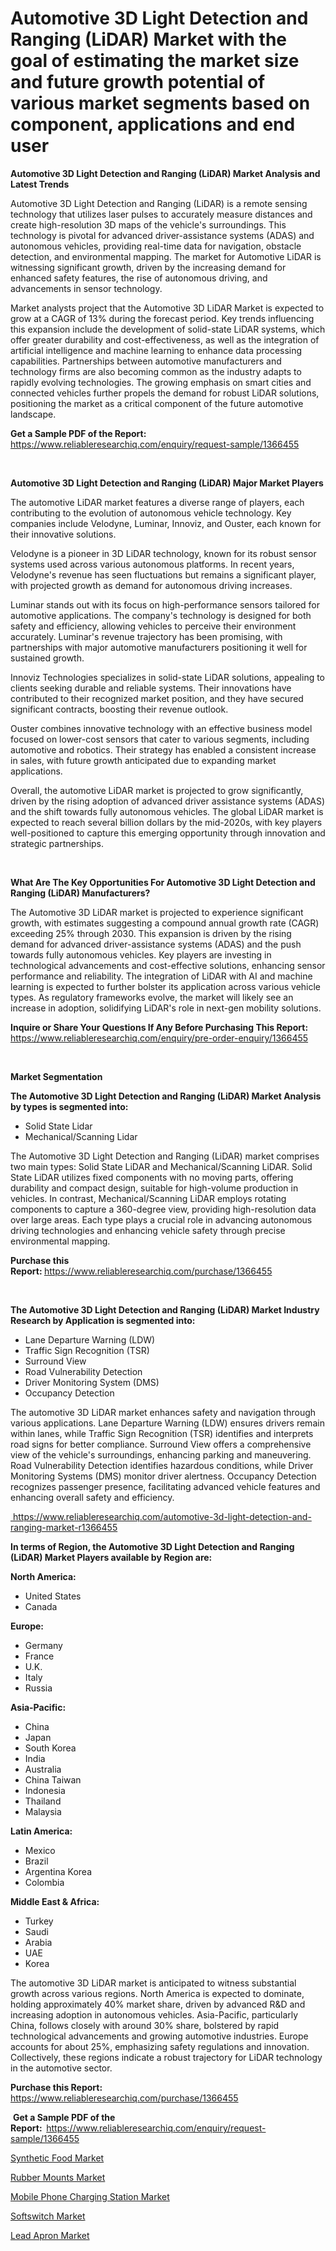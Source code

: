 <p><h1>Automotive 3D Light Detection and Ranging (LiDAR) Market with the goal of estimating the market size and future growth potential of various market segments based on component, applications and end user</h1></p><p><strong>Automotive 3D Light Detection and Ranging (LiDAR) Market Analysis and Latest Trends</strong></p>
<p><p>Automotive 3D Light Detection and Ranging (LiDAR) is a remote sensing technology that utilizes laser pulses to accurately measure distances and create high-resolution 3D maps of the vehicle's surroundings. This technology is pivotal for advanced driver-assistance systems (ADAS) and autonomous vehicles, providing real-time data for navigation, obstacle detection, and environmental mapping. The market for Automotive LiDAR is witnessing significant growth, driven by the increasing demand for enhanced safety features, the rise of autonomous driving, and advancements in sensor technology.</p><p>Market analysts project that the Automotive 3D LiDAR Market is expected to grow at a CAGR of 13% during the forecast period. Key trends influencing this expansion include the development of solid-state LiDAR systems, which offer greater durability and cost-effectiveness, as well as the integration of artificial intelligence and machine learning to enhance data processing capabilities. Partnerships between automotive manufacturers and technology firms are also becoming common as the industry adapts to rapidly evolving technologies. The growing emphasis on smart cities and connected vehicles further propels the demand for robust LiDAR solutions, positioning the market as a critical component of the future automotive landscape.</p></p>
<p><strong>Get a Sample PDF of the Report:&nbsp;</strong> <a href="https://www.reliableresearchiq.com/enquiry/request-sample/1366455?utm_campaign=1088&utm_medium=2&utm_source=Github&utm_content=ia&utm_term=17112024&utm_id=automotive-3d-light-detection-and-ranging-lidar">https://www.reliableresearchiq.com/enquiry/request-sample/1366455</a></p>
<p>&nbsp;</p>
<p><strong>Automotive 3D Light Detection and Ranging (LiDAR) Major Market Players</strong></p>
<p><p>The automotive LiDAR market features a diverse range of players, each contributing to the evolution of autonomous vehicle technology. Key companies include Velodyne, Luminar, Innoviz, and Ouster, each known for their innovative solutions.</p><p>Velodyne is a pioneer in 3D LiDAR technology, known for its robust sensor systems used across various autonomous platforms. In recent years, Velodyne's revenue has seen fluctuations but remains a significant player, with projected growth as demand for autonomous driving increases.</p><p>Luminar stands out with its focus on high-performance sensors tailored for automotive applications. The company's technology is designed for both safety and efficiency, allowing vehicles to perceive their environment accurately. Luminar's revenue trajectory has been promising, with partnerships with major automotive manufacturers positioning it well for sustained growth.</p><p>Innoviz Technologies specializes in solid-state LiDAR solutions, appealing to clients seeking durable and reliable systems. Their innovations have contributed to their recognized market position, and they have secured significant contracts, boosting their revenue outlook.</p><p>Ouster combines innovative technology with an effective business model focused on lower-cost sensors that cater to various segments, including automotive and robotics. Their strategy has enabled a consistent increase in sales, with future growth anticipated due to expanding market applications.</p><p>Overall, the automotive LiDAR market is projected to grow significantly, driven by the rising adoption of advanced driver assistance systems (ADAS) and the shift towards fully autonomous vehicles. The global LiDAR market is expected to reach several billion dollars by the mid-2020s, with key players well-positioned to capture this emerging opportunity through innovation and strategic partnerships.</p></p>
<p>&nbsp;</p>
<p><strong>What Are The Key Opportunities For Automotive 3D Light Detection and Ranging (LiDAR) Manufacturers?</strong></p>
<p><p>The Automotive 3D LiDAR market is projected to experience significant growth, with estimates suggesting a compound annual growth rate (CAGR) exceeding 25% through 2030. This expansion is driven by the rising demand for advanced driver-assistance systems (ADAS) and the push towards fully autonomous vehicles. Key players are investing in technological advancements and cost-effective solutions, enhancing sensor performance and reliability. The integration of LiDAR with AI and machine learning is expected to further bolster its application across various vehicle types. As regulatory frameworks evolve, the market will likely see an increase in adoption, solidifying LiDAR's role in next-gen mobility solutions.</p></p>
<p><strong>Inquire or Share Your Questions If Any Before Purchasing This Report:</strong> <a href="https://www.reliableresearchiq.com/enquiry/pre-order-enquiry/1366455?utm_campaign=1088&utm_medium=2&utm_source=Github&utm_content=ia&utm_term=17112024&utm_id=automotive-3d-light-detection-and-ranging-lidar">https://www.reliableresearchiq.com/enquiry/pre-order-enquiry/1366455</a></p>
<p>&nbsp;</p>
<p><strong>Market Segmentation</strong></p>
<p><strong>The Automotive 3D Light Detection and Ranging (LiDAR) Market Analysis by types is segmented into:</strong></p>
<p><ul><li>Solid State Lidar</li><li>Mechanical/Scanning Lidar</li></ul></p>
<p><p>The Automotive 3D Light Detection and Ranging (LiDAR) market comprises two main types: Solid State LiDAR and Mechanical/Scanning LiDAR. Solid State LiDAR utilizes fixed components with no moving parts, offering durability and compact design, suitable for high-volume production in vehicles. In contrast, Mechanical/Scanning LiDAR employs rotating components to capture a 360-degree view, providing high-resolution data over large areas. Each type plays a crucial role in advancing autonomous driving technologies and enhancing vehicle safety through precise environmental mapping.</p></p>
<p><strong>Purchase this Report:&nbsp;</strong><a href="https://www.reliableresearchiq.com/purchase/1366455?utm_campaign=1088&utm_medium=2&utm_source=Github&utm_content=ia&utm_term=17112024&utm_id=automotive-3d-light-detection-and-ranging-lidar">https://www.reliableresearchiq.com/purchase/1366455</a></p>
<p>&nbsp;</p>
<p><strong>The Automotive 3D Light Detection and Ranging (LiDAR) Market Industry Research by Application is segmented into:</strong></p>
<p><ul><li>Lane Departure Warning (LDW)</li><li>Traffic Sign Recognition (TSR)</li><li>Surround View</li><li>Road Vulnerability Detection</li><li>Driver Monitoring System (DMS)</li><li>Occupancy Detection</li></ul></p>
<p><p>The automotive 3D LiDAR market enhances safety and navigation through various applications. Lane Departure Warning (LDW) ensures drivers remain within lanes, while Traffic Sign Recognition (TSR) identifies and interprets road signs for better compliance. Surround View offers a comprehensive view of the vehicle's surroundings, enhancing parking and maneuvering. Road Vulnerability Detection identifies hazardous conditions, while Driver Monitoring Systems (DMS) monitor driver alertness. Occupancy Detection recognizes passenger presence, facilitating advanced vehicle features and enhancing overall safety and efficiency.</p></p>
<p><a href="https://www.reliableresearchiq.com/automotive-3d-light-detection-and-ranging-market-r1366455?utm_campaign=1088&utm_medium=2&utm_source=Github&utm_content=ia&utm_term=17112024&utm_id=automotive-3d-light-detection-and-ranging-lidar">&nbsp;https://www.reliableresearchiq.com/automotive-3d-light-detection-and-ranging-market-r1366455</a></p>
<p><strong>In terms of Region, the Automotive 3D Light Detection and Ranging (LiDAR) Market Players available by Region are:</strong></p>
<p>
    <p> <strong> North America: </strong>
        <ul>
            <li>United States</li>
            <li>Canada</li>
        </ul>
        </p> 
    <p> <strong> Europe: </strong>
        <ul>
            <li>Germany</li>
            <li>France</li>
            <li>U.K.</li>
            <li>Italy</li>
            <li>Russia</li>
        </ul>
        </p> 
    <p> <strong> Asia-Pacific: </strong>
        <ul>
            <li>China</li>
            <li>Japan</li>
            <li>South Korea</li>
            <li>India</li>
            <li>Australia</li>
            <li>China Taiwan</li>
            <li>Indonesia</li>
            <li>Thailand</li>
            <li>Malaysia</li>
        </ul>
        </p> 
    <p> <strong> Latin America: </strong>
        <ul>
            <li>Mexico</li>
            <li>Brazil</li>
            <li>Argentina Korea</li>
            <li>Colombia</li>
        </ul>
        </p> 
    <p> <strong> Middle East & Africa: </strong>
        <ul>
            <li>Turkey</li>
            <li>Saudi</li>
            <li>Arabia</li>
            <li>UAE</li>
            <li>Korea</li>
        </ul>
    </p>
    </p>
<p><p>The automotive 3D LiDAR market is anticipated to witness substantial growth across various regions. North America is expected to dominate, holding approximately 40% market share, driven by advanced R&D and increasing adoption in autonomous vehicles. Asia-Pacific, particularly China, follows closely with around 30% share, bolstered by rapid technological advancements and growing automotive industries. Europe accounts for about 25%, emphasizing safety regulations and innovation. Collectively, these regions indicate a robust trajectory for LiDAR technology in the automotive sector.</p></p>
<p><strong>Purchase this Report: </strong><a href="https://www.reliableresearchiq.com/purchase/1366455?utm_campaign=1088&utm_medium=2&utm_source=Github&utm_content=ia&utm_term=17112024&utm_id=automotive-3d-light-detection-and-ranging-lidar">https://www.reliableresearchiq.com/purchase/1366455</a></p>
<p>&nbsp;<strong>Get a Sample PDF of the Report:&nbsp;&nbsp;</strong><a href="https://www.reliableresearchiq.com/enquiry/request-sample/1366455?utm_campaign=1088&utm_medium=2&utm_source=Github&utm_content=ia&utm_term=17112024&utm_id=automotive-3d-light-detection-and-ranging-lidar">https://www.reliableresearchiq.com/enquiry/request-sample/1366455</a></p>
<p><strong></strong></p>
<p><p><a href="https://issuu.com/reportprime-2/docs/synthetic-food-market-size-2030.ppt_98cf666bff313a?utm_campaign=1088&utm_medium=2&utm_source=Github&utm_content=ia&utm_term=17112024&utm_id=automotive-3d-light-detection-and-ranging-lidar">Synthetic Food Market</a></p><p><a href="https://www.linkedin.com/pulse/rubber-mounts-market-growth-outlook-from-2024-2031-projecting-0kone?utm_campaign=1088&utm_medium=2&utm_source=Github&utm_content=ia&utm_term=17112024&utm_id=automotive-3d-light-detection-and-ranging-lidar">Rubber Mounts Market</a></p><p><a href="https://www.linkedin.com/pulse/mobile-phone-charging-station-market-research-report-2024-6kyne?utm_campaign=1088&utm_medium=2&utm_source=Github&utm_content=ia&utm_term=17112024&utm_id=automotive-3d-light-detection-and-ranging-lidar">Mobile Phone Charging Station Market</a></p><p><a href="https://issuu.com/reportprime-2/docs/softswitch-market-size-2030.pptx_5b0fbbf6d851dc?utm_campaign=1088&utm_medium=2&utm_source=Github&utm_content=ia&utm_term=17112024&utm_id=automotive-3d-light-detection-and-ranging-lidar">Softswitch Market</a></p><p><a href="https://www.linkedin.com/pulse/lead-apron-industry-sector-market-dynamics-future-scenarios-xspqe?utm_campaign=1088&utm_medium=2&utm_source=Github&utm_content=ia&utm_term=17112024&utm_id=automotive-3d-light-detection-and-ranging-lidar">Lead Apron Market</a></p></p>
